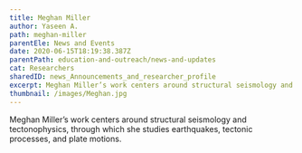 ```yaml
---
title: Meghan Miller
author: Yaseen A.
path: meghan-miller
parentEle: News and Events
date: 2020-06-15T18:19:38.387Z
parentPath: education-and-outreach/news-and-updates
cat: Researchers
sharedID: news_Announcements_and_researcher_profile
excerpt: Meghan Miller’s work centers around structural seismology and tectonophysics, through which she studies earthquakes, tectonic processes, and plate motions.
thumbnail: /images/Meghan.jpg
---
```

Meghan Miller’s work centers around structural seismology and tectonophysics, through which she studies earthquakes, tectonic processes, and plate motions.